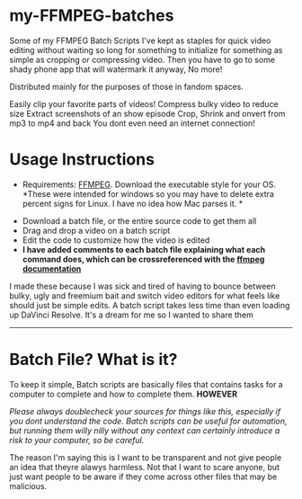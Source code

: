 # my-FFMPEG-batches
Some of my FFMPEG Batch Scripts I've kept as staples for quick video editing without waiting so long for something to initialize for something as simple as cropping or compressing video. Then you have to go to some shady phone app that will watermark it anyway, No more!

Distributed mainly for the purposes of those in fandom spaces.

Easily clip your favorite parts of videos!
Compress bulky video to reduce size
Extract screenshots of an show episode
Crop, Shrink and onvert from mp3 to mp4 and back
You dont even need an internet connection!

# Usage Instructions

+ Requirements: [FFMPEG](https://ffmpeg.org/download.html). Download the executable style for your OS. 
*These were intended for windows so you may have to delete extra percent signs for Linux. I have no idea how Mac parses it. *

* Download a batch file, or the entire source code to get them all
* Drag and drop a video on a batch script
* Edit the code to customize how the video is edited
* **I have added comments to each batch file explaining what each command does, which can be crossreferenced with the [ffmpeg documentation]()**

I made these because I was sick and tired of having to bounce between bulky, ugly and freemium bait and switch video editors for what feels like should just be simple edits. A batch script takes less time than even loading up DaVinci Resolve. It's a dream for me so I wanted to share them

---
# Batch File? What is it?
To keep it simple, Batch scripts are basically files that contains tasks for a computer to complete and how to complete them. **HOWEVER**

*Please always doublecheck your sources for things like this, especially if you dont understand the code. Batch scripts can be useful for automation, but running them willy nilly without any context can certainly introduce a risk to your computer, so be careful.*

The reason I'm saying this is I want to be transparent and not give people an idea that theyre alawys harmless. Not that I want to scare anyone, but just want people to be aware if they come across other files that may be malicious.

